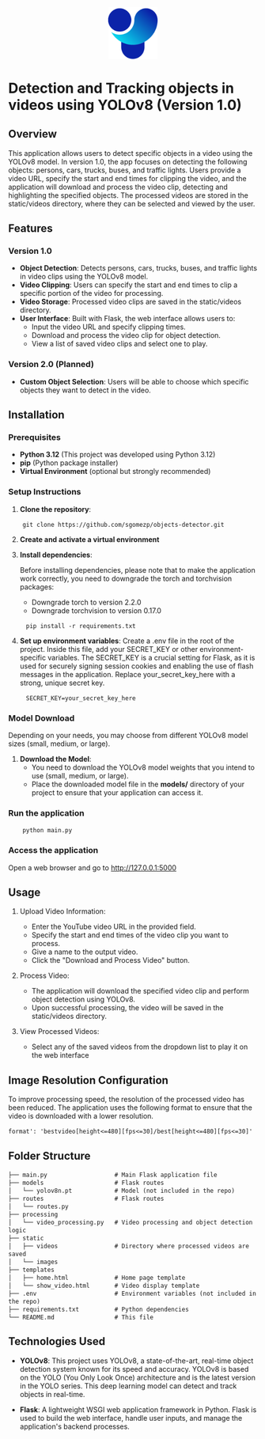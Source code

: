 <p align="center">
  <img src="static/images/yolov8_logo.png" alt="Descripción de la imagen" width="100"/>
</p>



# Detection and Tracking objects in videos using YOLOv8 (Version 1.0)

## Overview
This application allows users to detect specific objects in a video using the YOLOv8 model. In version 1.0, 
the app focuses on detecting the following objects: persons, cars, trucks, buses, and traffic lights. 
Users provide a video URL, specify the start and end times for clipping the video, and the application will 
download and process the video clip, detecting and highlighting the specified objects. The processed videos 
are stored in the static/videos directory, where they can be selected and viewed by the user.

## Features
### Version 1.0
- **Object Detection**: Detects persons, cars, trucks, buses, and traffic lights in video clips using the YOLOv8 model.
- **Video Clipping**: Users can specify the start and end times to clip a specific portion of the video for processing.
- **Video Storage**: Processed video clips are saved in the static/videos directory.
- **User Interface**: Built with Flask, the web interface allows users to:
  - Input the video URL and specify clipping times.
  - Download and process the video clip for object detection.
  - View a list of saved video clips and select one to play.
### Version 2.0 (Planned)
- **Custom Object Selection**: Users will be able to choose which specific objects they want to detect in the video.

## Installation
### Prerequisites
- **Python 3.12** (This project was developed using Python 3.12)
- **pip** (Python package installer)
- **Virtual Environment** (optional but strongly recommended)

### Setup Instructions
1. **Clone the repository**:
~~~
    git clone https://github.com/sgomezp/objects-detector.git
~~~

2. **Create and activate a virtual environment**
3. **Install dependencies**:

    Before installing dependencies, please note that to make the application work correctly, you need to downgrade
    the torch and torchvision packages:

    - Downgrade torch to version 2.2.0
    - Downgrade torchvision to version 0.17.0

~~~
     pip install -r requirements.txt
~~~

4. **Set up environment variables**:
Create a .env file in the root of the project. Inside this file, add your SECRET_KEY or other 
environment-specific variables. The SECRET_KEY is a crucial setting for Flask, as it is used for securely signing 
session cookies and enabling the use of flash messages in the application. 
Replace your_secret_key_here with a strong, unique secret key.

~~~
     SECRET_KEY=your_secret_key_here
~~~

### Model Download
Depending on your needs, you may choose from different YOLOv8 model sizes (small, medium, or large).
1. **Download the Model**: 
   - You need to download the YOLOv8 model weights that you intend to use (small, medium, or large).
   - Place the downloaded model file in the **models/** directory of your project to ensure that your application can access it.



### Run the application
~~~
    python main.py
~~~
### Access the application
Open a web browser and go to http://127.0.0.1:5000

## Usage
1. Upload Video Information:
   - Enter the YouTube video URL in the provided field.
   - Specify the start and end times of the video clip you want to process.
   - Give a name to the output video.
   - Click the "Download and Process Video" button.


2. Process Video:
   - The application will download the specified video clip and perform object detection using YOLOv8.
   - Upon successful processing, the video will be saved in the static/videos directory.


3. View Processed Videos:
   - Select any of the saved videos from the dropdown list to play it on the web interface


## Image Resolution Configuration
To improve processing speed, the resolution of the processed video has been reduced. The application uses the 
following format to ensure that the video is downloaded with a lower resolution.
```plaintext
format': 'bestvideo[height<=480][fps<=30]/best[height<=480][fps<=30]'
```

## Folder Structure
```plaintext
├── main.py                   # Main Flask application file
├── models                    # Flask routes
│   └── yolov8n.pt            # Model (not included in the repo)
├── routes                    # Flask routes
│   └── routes.py
├── processing
│   └── video_processing.py   # Video processing and object detection logic
├── static
│   ├── videos                # Directory where processed videos are saved
│   └── images
├── templates
│   ├── home.html             # Home page template
│   └── show_video.html       # Video display template
├── .env                      # Environment variables (not included in the repo)
├── requirements.txt          # Python dependencies
└── README.md                 # This file
```



## Technologies Used
- **YOLOv8**: This project uses YOLOv8, a state-of-the-art, real-time object detection system known for its speed
and accuracy. YOLOv8 is based on the YOLO (You Only Look Once) architecture and is the latest version in the YOLO 
series. This deep learning model can detect and track objects in real-time.


- **Flask**: A lightweight WSGI web application framework in Python. Flask is used to build the web interface, handle user 
inputs, and manage the application's backend processes.




